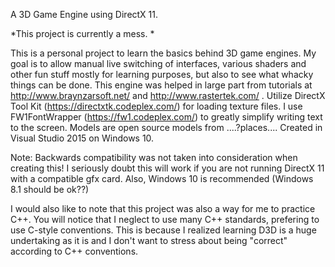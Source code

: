 A 3D Game Engine using DirectX 11.

*This project is currently a mess. *


This is a personal project to learn the basics behind 3D game engines.
My goal is to allow manual live switching of interfaces, various shaders and other fun stuff mostly for learning purposes, but also to see what whacky things can be done.
This engine was helped in large part from tutorials at http://www.braynzarsoft.net/ and http://www.rastertek.com/ .
Utilize DirectX Tool Kit (https://directxtk.codeplex.com/) for loading texture files.
I use FW1FontWrapper (https://fw1.codeplex.com/) to greatly simplify writing text to the screen.
Models are open source models from ....?places....
Created in Visual Studio 2015 on Windows 10.



Note: Backwards compatibility was not taken into consideration when creating this!
I seriously doubt this will work if you are not running DirectX 11 with a compatible gfx card.
Also, Windows 10 is recommended (Windows 8.1 should be ok??)

I would also like to note that this project was also a way for me to practice C++.
You will notice that I neglect to use many C++ standards, prefering to use C-style conventions.
This is because I realized learning D3D is a huge undertaking as it is and I don't want to stress about being "correct" according to C++ conventions.
